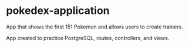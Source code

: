 # pokedex-application

App that shows the first 151 Pokemon and allows users to create trainers.

App created to practice PostgreSQL, routes, controllers, and views.
